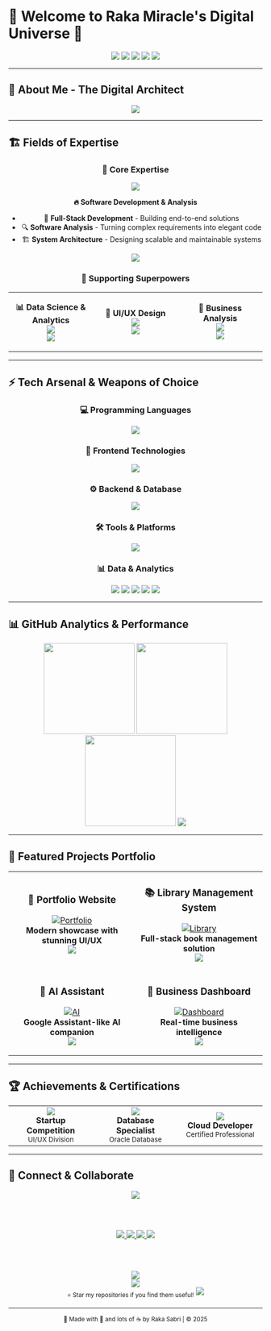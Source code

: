 # 🌟 Welcome to Raka Miracle's Digital Universe 🌟

<div align="center">
  
<!-- Animated Banner -->
<img src="https://capsule-render.vercel.app/api?type=waving&color=gradient&height=200&section=header&text=Raka%20Miracle&fontSize=80&fontAlignY=35&animation=twinkling&fontColor=gradient" />

<!-- Dynamic Typing Animation -->
<img src="https://readme-typing-svg.herokuapp.com?font=Fira+Code&size=28&duration=2000&pause=500&color=FF6B35&center=true&vCenter=true&multiline=true&width=900&height=120&lines=🔥+Fullstack+Developer+%7C+Cloud+Explorer+🔥;🎨+UI%2FUX+Designer+%7C+Software+Engineer+🎨;💡+Business+Analyst+%7C+Data+Explorer+💡;🚀+Transforming+Ideas+into+Digital+Reality+🚀" />

<!-- Animated Divider -->
<img src="https://user-images.githubusercontent.com/73097560/115834477-dbab4500-a447-11eb-908a-139a6edaec5c.gif" />

<!-- Profile Views Counter with Animation -->
<img src="https://komarev.com/ghpvc/?username=rakamiracle&label=Profile%20Views&color=FF6B35&style=for-the-badge&abbreviated=true" />
<img src="https://img.shields.io/github/followers/rakamiracle?label=Followers&style=for-the-badge&color=FF6B35&labelColor=1a1a1a" />

</div>

---

## 🎯 About Me - The Digital Architect


<div align="center">
<img src="https://readme-typing-svg.herokuapp.com?font=Fira+Code&size=20&duration=3000&pause=1000&color=00FF7F&center=true&vCenter=true&width=600&lines=💫+Currently+Building+the+Future+💫;⚡+Always+Learning+New+Technologies+⚡;🎯+Focused+on+Creating+Impact+🎯;🚀+Turning+Coffee+into+Code+🚀;🌟+Making+the+World+Better+with+Code+🌟" />
</div>

---

## 🏗️ Fields of Expertise

<div align="center">

### 🚀 Core Expertise
<img src="https://img.shields.io/badge/⚡-Software%20Engineering-4A90E2?style=for-the-badge&logo=visualstudiocode&logoColor=white&labelColor=1a1a1a" />

**🔥 Software Development & Analysis**
- 🎯 **Full-Stack Development** - Building end-to-end solutions
- 🔍 **Software Analysis** - Turning complex requirements into elegant code
- 🏗️ **System Architecture** - Designing scalable and maintainable systems

<img src="https://capsule-render.vercel.app/api?type=rect&color=gradient&height=2&section=header" />

### 🌟 Supporting Superpowers
<table>
<tr>
<td width="33%" align="center">

**📊 Data Science & Analytics**
<br>
<img src="https://img.shields.io/badge/Tools-Pandas%20|%20NumPy%20|%20Jupyter-FF6B35?style=flat-square" />
<br>
<img src="https://img.shields.io/badge/Viz-Excel%20|%20PowerBI-4A90E2?style=flat-square" />

</td>
<td width="33%" align="center">

**🎨 UI/UX Design**
<br>
<img src="https://img.shields.io/badge/Design-Figma%20|%20Prototyping-FF6B35?style=flat-square" />
<br>
<img src="https://img.shields.io/badge/Research-User%20Experience-4A90E2?style=flat-square" />

</td>
<td width="33%" align="center">

**💼 Business Analysis**
<br>
<img src="https://img.shields.io/badge/Skills-Requirements%20Gathering-FF6B35?style=flat-square" />
<br>
<img src="https://img.shields.io/badge/Focus-Process%20Design-4A90E2?style=flat-square" />

</td>
</tr>
</table>

</div>

---

## ⚡ Tech Arsenal & Weapons of Choice

<div align="center">

### 💻 Programming Languages
<img src="https://skillicons.dev/icons?i=js,ts,java,python,go,php&theme=dark" />

### 🎨 Frontend Technologies
<img src="https://skillicons.dev/icons?i=html,css,react,next,tailwind,bootstrap&theme=dark" />

### ⚙️ Backend & Database
<img src="https://skillicons.dev/icons?i=nodejs,express,laravel,mongodb,mysql,postgresql&theme=dark" />

### 🛠️ Tools & Platforms
<img src="https://skillicons.dev/icons?i=git,github,vscode,figma,docker,aws&theme=dark" />

### 📊 Data & Analytics
<img src="https://skillicons.dev/icons?i=python&theme=dark" />
<img src="https://img.shields.io/badge/Pandas-150458?style=for-the-badge&logo=pandas&logoColor=white" />
<img src="https://img.shields.io/badge/NumPy-013243?style=for-the-badge&logo=numpy&logoColor=white" />
<img src="https://img.shields.io/badge/Jupyter-F37626?style=for-the-badge&logo=jupyter&logoColor=white" />

<!-- Animated Divider -->
<img src="https://user-images.githubusercontent.com/73097560/115834477-dbab4500-a447-11eb-908a-139a6edaec5c.gif" />

</div>

---

## 📊 GitHub Analytics & Performance

<div align="center">

<img height="180em" src="https://github-readme-stats.vercel.app/api?username=rakamiracle&show_icons=true&theme=radical&hide_border=true&count_private=true&bg_color=0d1117&title_color=ff6b35&icon_color=ff6b35&text_color=ffffff" />
<img height="180em" src="https://github-readme-streak-stats.herokuapp.com?user=rakamiracle&theme=radical&hide_border=true&background=0d1117&stroke=ff6b35&ring=ff6b35&fire=ff6b35&currStreakLabel=ffffff" />

<img height="180em" src="https://github-readme-stats.vercel.app/api/top-langs/?username=rakamiracle&layout=compact&theme=radical&hide_border=true&bg_color=0d1117&title_color=ff6b35&text_color=ffffff" />

<!-- GitHub Activity Graph -->
<img src="https://github-readme-activity-graph.vercel.app/graph?username=rakamiracle&custom_title=Raka%20Sabri's%20GitHub%20Activity%20Graph&bg_color=0d1117&color=ff6b35&line=ff6b35&point=ffffff&area=true&hide_border=true" />

</div>

---

## 🚀 Featured Projects Portfolio

<div align="center">

<table>
<tr>
<td width="50%" align="center">

### 🌟 Portfolio Website
[![Portfolio](https://img.shields.io/badge/🌐-Live%20Demo-FF6B35?style=for-the-badge)](https://github.com/rakamiracle/portfolio)
<br>
**Modern showcase with stunning UI/UX**
<br>
<img src="https://img.shields.io/badge/Tech-React%20|%20Next.js%20|%20Tailwind-4A90E2?style=flat-square" />

</td>
<td width="50%" align="center">

### 📚 Library Management System
[![Library](https://img.shields.io/badge/📖-MERN%20Stack-FF6B35?style=for-the-badge)](https://github.com/rakamiracle/library-system)
<br>
**Full-stack book management solution**
<br>
<img src="https://img.shields.io/badge/Tech-MongoDB%20|%20Express%20|%20React%20|%20Node-4A90E2?style=flat-square" />

</td>
</tr>
<tr>
<td width="50%" align="center">

### 🤖 AI Assistant
[![AI](https://img.shields.io/badge/🧠-Coming%20Soon-FF6B35?style=for-the-badge)](#)
<br>
**Google Assistant-like AI companion**
<br>
<img src="https://img.shields.io/badge/Tech-Python%20|%20TensorFlow%20|%20NLP-4A90E2?style=flat-square" />

</td>
<td width="50%" align="center">

### 💼 Business Dashboard
[![Dashboard](https://img.shields.io/badge/📊-Analytics%20Platform-FF6B35?style=for-the-badge)](#)
<br>
**Real-time business intelligence**
<br>
<img src="https://img.shields.io/badge/Tech-Laravel%20|%20Chart.js%20|%20MySQL-4A90E2?style=flat-square" />

</td>
</tr>
</table>

</div>

---

## 🏆 Achievements & Certifications

<div align="center">

<table>
<tr>
<td align="center" width="33%">
<img src="https://img.shields.io/badge/🏆-3rd%20Place-FFD700?style=for-the-badge&labelColor=1a1a1a" />
<br>
<b>Startup Competition</b>
<br>
<sub>UI/UX Division</sub>
</td>
<td align="center" width="33%">
<img src="https://img.shields.io/badge/☁️-Oracle%20Certified-FF0000?style=for-the-badge&labelColor=1a1a1a" />
<br>
<b>Database Specialist</b>
<br>
<sub>Oracle Database</sub>
</td>
<td align="center" width="33%">
<img src="https://img.shields.io/badge/🌐-Alibaba%20Cloud-FF6A00?style=for-the-badge&labelColor=1a1a1a" />
<br>
<b>Cloud Developer</b>
<br>
<sub>Certified Professional</sub>
</td>
</tr>
</table>

</div>

---

## 🤝 Connect & Collaborate

<div align="center">

<img src="https://readme-typing-svg.herokuapp.com?font=Fira+Code&size=22&duration=3000&pause=1000&color=FF6B35&center=true&vCenter=true&width=600&lines=Let's+Build+Something+Amazing+Together!+🚀;Always+Open+to+New+Opportunities!+💡;Ready+to+Turn+Ideas+into+Reality!+⚡" />

<br><br>

<a href="https://www.linkedin.com/in/rakasabri" target="_blank">
<img src="https://img.shields.io/badge/LinkedIn-0077B5?style=for-the-badge&logo=linkedin&logoColor=white&labelColor=1a1a1a" />
</a>
<a href="https://www.instagram.com/rakasabri" target="_blank">
<img src="https://img.shields.io/badge/Instagram-E4405F?style=for-the-badge&logo=instagram&logoColor=white&labelColor=1a1a1a" />
</a>
<a href="mailto:rakasabri@gmail.com" target="_blank">
<img src="https://img.shields.io/badge/Gmail-D14836?style=for-the-badge&logo=gmail&logoColor=white&labelColor=1a1a1a" />
</a>
<a href="https://github.com/rakasabrimiracle" target="_blank">
<img src="https://img.shields.io/badge/GitHub-100000?style=for-the-badge&logo=github&logoColor=white&labelColor=1a1a1a" />
</a>

<br><br>

<!-- Fun Quote -->
<img src="https://readme-typing-svg.herokuapp.com?font=Fira+Code&size=18&duration=4000&pause=1500&color=00FF7F&center=true&vCenter=true&width=700&lines=✨+Dream+Big.+Code+Hard.+Build+Impact.+✨;🔥+Keep+Pushing,+Keep+Learning,+Keep+Building!+🔥;💫+The+Future+is+Built+by+Those+Who+Code+It+💫" />

<!-- Support -->
<br>
<img src="https://img.shields.io/badge/💖-Support%20My%20Work-FF6B35?style=for-the-badge&labelColor=1a1a1a" />
<br>
<sub>⭐ Star my repositories if you find them useful!</sub>

<!-- Footer Wave -->
<img src="https://capsule-render.vercel.app/api?type=waving&color=gradient&height=100&section=footer&animation=fadeIn" />

</div>

---

<div align="center">
<sub>🌟 Made with 💖 and lots of ☕ by Raka Sabri | © 2025</sub>
</div>
